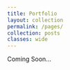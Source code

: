 ```yaml
---
title: Portfolio
layout: collection
permalink: /pages/
collection: posts
classes: wide
---
```


Coming Soon...


